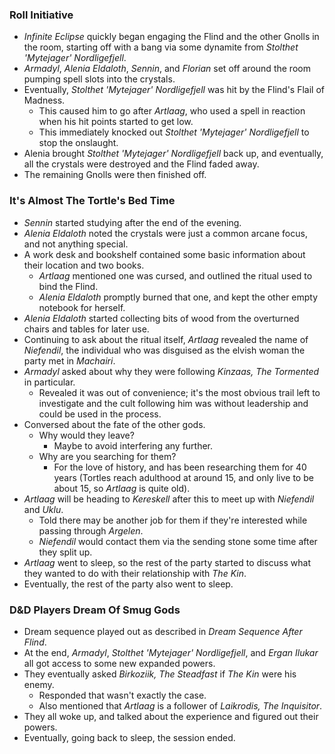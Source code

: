 ### Roll Initiative

* *Infinite Eclipse* quickly began engaging the Flind and the other Gnolls in the room, starting off with a bang via some dynamite from *Stolthet 'Mytejager' Nordligefjell*.
* *Armadyl*, *Alenia Eldaloth*, *Sennin*, and *Florian* set off around the room pumping spell slots into the crystals.
* Eventually, *Stolthet 'Mytejager' Nordligefjell* was hit by the Flind's Flail of Madness.
  * This caused him to go after *Artlaag*, who used a spell in reaction when his hit points started to get low.
  * This immediately knocked out *Stolthet 'Mytejager' Nordligefjell* to stop the onslaught.
* Alenia brought *Stolthet 'Mytejager' Nordligefjell* back up, and eventually, all the crystals were destroyed and the Flind faded away.
* The remaining Gnolls were then finished off.

### It's Almost The Tortle's Bed Time

* *Sennin* started studying after the end of the evening.
* *Alenia Eldaloth* noted the crystals were just a common arcane focus, and not anything special.
* A work desk and bookshelf contained some basic information about their location and two books.
  * *Artlaag* mentioned one was cursed, and outlined the ritual used to bind the Flind.
  * *Alenia Eldaloth* promptly burned that one, and kept the other empty notebook for herself.
* *Alenia Eldaloth* started collecting bits of wood from the overturned chairs and tables for later use.
* Continuing to ask about the ritual itself, *Artlaag* revealed the name of *Niefendil*, the individual who was disguised as the elvish woman the party met in *Machairi*.
* *Armadyl* asked about why they were following *Kinzaas, The Tormented* in particular.
  * Revealed it was out of convenience; it's the most obvious trail left to investigate and the cult following him was without leadership and could be used in the process.
* Conversed about the fate of the other gods.
  * Why would they leave?
    * Maybe to avoid interfering any further.
  * Why are you searching for them?
    * For the love of history, and has been researching them for 40 years (Tortles reach adulthood at around 15, and only live to be about 15, so *Artlaag* is quite old).
* *Artlaag* will be heading to *Kereskell* after this to meet up with *Niefendil* and *Uklu*.
  * Told there may be another job for them if they're interested while passing through *Argelen*.
  * *Niefendil* would contact them via the sending stone some time after they split up.
* *Artlaag* went to sleep, so the rest of the party started to discuss what they wanted to do with their relationship with *The Kin*.
* Eventually, the rest of the party also went to sleep.

### D&D Players Dream Of Smug Gods

* Dream sequence played out as described in *Dream Sequence After Flind*.
* At the end, *Armadyl*, *Stolthet 'Mytejager' Nordligefjell*, and *Ergan Ilukar* all got access to some new expanded powers.
* They eventually asked *Birkoziik, The Steadfast* if *The Kin* were his enemy.
  * Responded that wasn't exactly the case.
  * Also mentioned that *Artlaag* is a follower of *Laikrodis, The Inquisitor*.
* They all woke up, and talked about the experience and figured out their powers.
* Eventually, going back to sleep, the session ended.

